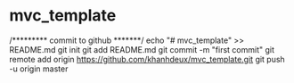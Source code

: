 # mvc_template

/********* commit to github *******/
echo "# mvc_template" >> README.md
git init
git add README.md 
git commit -m "first commit"
git remote add origin https://github.com/khanhdeux/mvc_template.git
git push -u origin master

